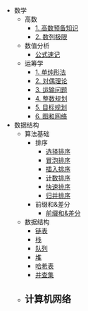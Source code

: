 <!-- 侧边栏 docs/_sidebar.md -->
- 数学
  - 高数
    - [1. 高数预备知识](/Additional_Math/01-propaedeutics.md)
    - [2. 数列极限](/Additional_Math/02-Sequence_limit.md)
  - 数值分析
    - [公式速记](Computing_Method/exam.md)
  - 运筹学
    - [1. 单纯形法](O.R/1.simplex_algorithm.md)
    - [2. 对偶理论](/O.R/2.duality_theory.md)
    - [3. 运输问题](/O.R/3.transportation_problem.md)
    - [4. 整数规划](/O.R/4.integer_programming.md)
    - [5. 目标规划](/O.R/5.goal_programming.md)
    - [6. 图和网络](/O.R/6.Graph_and_Network_analysis.md)
- 数据结构
  - 算法基础
    - 排序
      - [选择排序](/DS_AL/AL_Base/sort/1、selection_sort.md)
      - [冒泡排序](/DS_AL/AL_Base/sort/2、bubble_sort.md)
      - [插入排序](/DS_AL/AL_Base/sort/3、insertion_sort.md)
      - [计数排序](/DS_AL/AL_Base/sort/4、counting_sort.md)
      - [快速排序](/DS_AL/AL_Base/sort/5、quick_sort.md)
      - [归并排序](/DS_AL/AL_Base/sort/6、merge_sort.md)
    - 前缀和&差分
      - [前缀和&差分](/DS_AL/AL_Base/prefix_sum&difference/partial_sum&difference.md)
  - 数据结构
    - [链表](/DS_AL/DS/linked_list.md)
    - [栈](/DS_AL/DS/stack.md)
    - [队列](/DS_AL/DS/queue.md)
    - [堆](/DS_AL/DS/heap.md)
    - [哈希表](/DS_AL/DS/hash_table.md)
    - [并查集](/DS_AL/DS/union_find.md)
  - 计算机网络
    - 